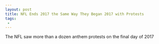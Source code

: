 ```yaml
---
layout: post
title: NFL Ends 2017 the Same Way They Began 2017 with Protests
tags:
 -
---
```

The NFL saw more than a dozen anthem protests on the final day of 2017
